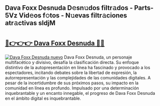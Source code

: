 ## Dava Foxx Desnuda D𝚎sn𝚞dos filtr𝚊dos - Parts-5Vz Vid𝚎os f𝚘tos - N𝚞evas filtr𝚊ciones atr𝚊ctivas sldjM

# <h2><a href="http://mb5r9f1.tromn.icu/?c=Dava+Foxx+Desnuda">🔗👉👉👉 Dava Foxx Desnuda 🔗🔗</a></h2>

[![Dava Foxx Desnuda nuevo](https://i.imgur.com/pEAQMta.gif)](http://mb5r9f1.tromn.icu/?c=Dava+Foxx+Desnuda)
Dava Foxx Desnuda, un personaje multifacético y divisivo, desafía la clasificación directa. Su enfoque distintivo de la autopresentación en línea ha fascinado y provocado a los espectadores, incitando debates sobre la libertad de expresión, la autorrepresentación y las complejidades de las comunidades digitales. A pesar de la incertidumbre de sus próximos pasos, su impacto en la comunidad en línea es profundo. Impulsado por una determinación inquebrantable y un encanto innegable, el progreso de Dava Foxx Desnuda en el ámbito digital es inquebrantable.
